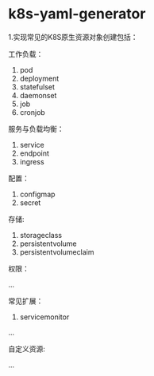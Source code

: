 # k8s-yaml-generator

1.实现常见的K8S原生资源对象创建包括：

工作负载：

1. pod
2. deployment
3. statefulset
4. daemonset
5. job
6. cronjob

服务与负载均衡：

1. service
2. endpoint
3. ingress

配置：

1. configmap
2. secret

存储:

1. storageclass
2. persistentvolume
3. persistentvolumeclaim

权限：

...

常见扩展：

1. servicemonitor

...

自定义资源:

...

